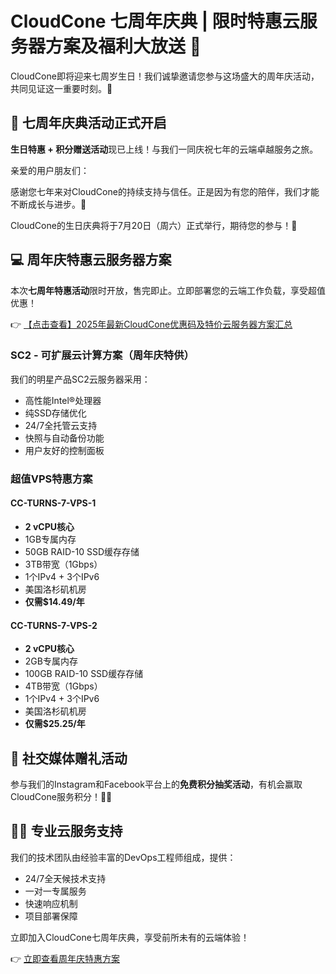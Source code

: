# CloudCone 七周年庆典 | 限时特惠云服务器方案及福利大放送 🎉

CloudCone即将迎来七周岁生日！我们诚挚邀请您参与这场盛大的周年庆活动，共同见证这一重要时刻。🎈

## 🎉 七周年庆典活动正式开启

**生日特惠 + 积分赠送活动**现已上线！与我们一同庆祝七年的云端卓越服务之旅。

亲爱的用户朋友们：

感谢您七年来对CloudCone的持续支持与信任。正是因为有您的陪伴，我们才能不断成长与进步。💚

CloudCone的生日庆典将于7月20日（周六）正式举行，期待您的参与！🥳

## 💻 周年庆特惠云服务器方案

本次**七周年特惠活动**限时开放，售完即止。立即部署您的云端工作负载，享受超值优惠！

👉 [【点击查看】2025年最新CloudCone优惠码及特价云服务器方案汇总](https://bit.ly/Cloudcone)

### SC2 - 可扩展云计算方案（周年庆特供）

我们的明星产品SC2云服务器采用：
- 高性能Intel®处理器
- 纯SSD存储优化
- 24/7全托管云支持
- 快照与自动备份功能
- 用户友好的控制面板

### 超值VPS特惠方案

#### CC-TURNS-7-VPS-1
- **2 vCPU核心**
- 1GB专属内存
- 50GB RAID-10 SSD缓存存储
- 3TB带宽（1Gbps）
- 1个IPv4 + 3个IPv6
- 美国洛杉矶机房
- **仅需$14.49/年**

#### CC-TURNS-7-VPS-2
- **2 vCPU核心**
- 2GB专属内存
- 100GB RAID-10 SSD缓存存储
- 4TB带宽（1Gbps）
- 1个IPv4 + 3个IPv6
- 美国洛杉矶机房
- **仅需$25.25/年**

## 🎁 社交媒体赠礼活动

参与我们的Instagram和Facebook平台上的**免费积分抽奖活动**，有机会赢取CloudCone服务积分！🤞🍀

## 👨‍💻 专业云服务支持

我们的技术团队由经验丰富的DevOps工程师组成，提供：
- 24/7全天候技术支持
- 一对一专属服务
- 快速响应机制
- 项目部署保障

立即加入CloudCone七周年庆典，享受前所未有的云端体验！

👉 [立即查看周年庆特惠方案](https://bit.ly/Cloudcone)